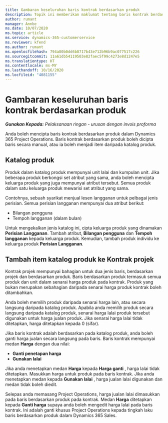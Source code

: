 ```yaml
---
title: Gambaran keseluruhan baris kontrak berdasarkan produk
description: Topik ini memberikan maklumat tentang baris kontrak berdasarkan produk.
author: rumant
manager: Annbe
ms.date: 10/07/2020
ms.topic: article
ms.service: dynamics-365-customerservice
ms.reviewer: kfend
ms.author: rumant
ms.openlocfilehash: 794a80b0dd6b8717b43e712b96b9ac077517c226
ms.sourcegitcommit: 11a61db54119503e82faec5f99c4273e8d1247e5
ms.translationtype: HT
ms.contentlocale: ms-MY
ms.lasthandoff: 10/16/2020
ms.locfileid: "4081155"
---
```

# <a name="product-based-contract-lines-overview"></a>Gambaran keseluruhan baris kontrak berdasarkan produk

_**Gunakan Kepada:** Pelaksanaan ringan - urusan dengan invois proforma_

Anda boleh mencipta baris kontrak berdasarkan produk dalam Dynamics 365 Project Operations. Baris kontrak berdasarkan produk boleh dicipta baris secara manual, atau ia boleh menjadi item daripada katalog produk.

## <a name="product-catalog"></a>Katalog produk

Produk dalam katalog produk mempunyai unit lalai dan kumpulan unit. Jika beberapa produk berkongsi set atribut yang sama, anda boleh mencipta keluarga produk yang juga mempunyai atribut tersebut. Semua produk dalam satu keluarga produk mewarisi set atribut yang sama.

Contohnya, sebuah syarikat menjual lesen langganan untuk pelbagai jenis perisian. Semua perisian langganan mempunyai dua atribut berikut:

- Bilangan pengguna
- Tempoh langganan (dalam bulan)

Untuk mengekalkan jenis katalog ini, cipta keluarga produk yang dinamakan **Perisian Langganan**. Tambah atribut, **Bilangan pengguna** dan **Tempoh langganan** kepada keluarga produk. Kemudian, tambah produk individu ke keluarga produk **Perisian Langganan**.

## <a name="add-product-catalog-items-to-a-project-contract"></a>Tambah item katalog produk ke Kontrak projek

Kontrak projek mempunyai bahagian untuk dua jenis baris, berdasarkan projek dan berdasarkan produk. Baris berdasarkan produk termasuk semua produk dan unit dalam senarai harga produk pada kontrak. Produk yang bukan merupakan sebahagian daripada senarai harga produk kontrak boleh ditambahkan.

Anda boleh memilih produk daripada senarai harga lain, atau secara langsung daripada katalog produk. Apabila anda memilih produk secara langsung daripada katalog produk, senarai harga lalai produk tersebut digunakan untuk harga jualan produk. Jika senarai harga lalai tidak ditetapkan, harga ditetapkan kepada 0 (sifar).

Jika baris kontrak adalah berdasarkan pada katalog produk, anda boleh ganti harga jualan secara langsung pada baris. Baris kontrak mempunyai medan **Harga** dengan dua nilai:

- **Ganti penetapan harga**
- **Gunakan lalai**

Jika anda menetapkan medan **Harga** kepada **Harga ganti** , harga lalai tidak ditetapkan. Masukkan harga untuk produk pada baris kontrak. Jika anda menetapkan medan kepada **Gunakan lalai** , harga jualan lalai digunakan dan medan tidak boleh diedit.

Selepas anda memasang Project Operations, harga jualan lalai dimasukkan pada baris berdasarkan produk pada kontrak. Medan **Harga** ditetapkan kepada **Ganti harga** supaya anda boleh mengedit harga lalai pada baris kontrak. Ini adalah ganti khusus Project Operations kepada tingkah laku baris berdasarkan produk dalam Dynamics 365 Sales.

